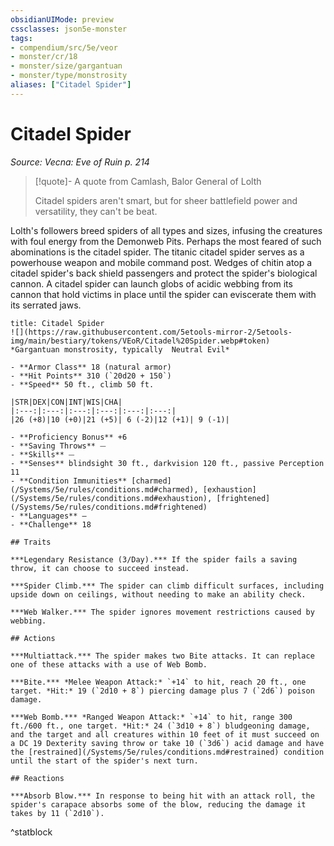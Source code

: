 ```yaml
---
obsidianUIMode: preview
cssclasses: json5e-monster
tags:
- compendium/src/5e/veor
- monster/cr/18
- monster/size/gargantuan
- monster/type/monstrosity
aliases: ["Citadel Spider"]
---
```

# Citadel Spider
*Source: Vecna: Eve of Ruin p. 214*  

> [!quote]- A quote from Camlash, Balor General of Lolth  
> 
> Citadel spiders aren't smart, but for sheer battlefield power and versatility, they can't be beat.

Lolth's followers breed spiders of all types and sizes, infusing the creatures with foul energy from the Demonweb Pits. Perhaps the most feared of such abominations is the citadel spider. The titanic citadel spider serves as a powerhouse weapon and mobile command post. Wedges of chitin atop a citadel spider's back shield passengers and protect the spider's biological cannon. A citadel spider can launch globs of acidic webbing from its cannon that hold victims in place until the spider can eviscerate them with its serrated jaws.

```ad-statblock
title: Citadel Spider
![](https://raw.githubusercontent.com/5etools-mirror-2/5etools-img/main/bestiary/tokens/VEoR/Citadel%20Spider.webp#token)
*Gargantuan monstrosity, typically  Neutral Evil*

- **Armor Class** 18 (natural armor)
- **Hit Points** 310 (`20d20 + 150`)
- **Speed** 50 ft., climb 50 ft.

|STR|DEX|CON|INT|WIS|CHA|
|:---:|:---:|:---:|:---:|:---:|:---:|
|26 (+8)|10 (+0)|21 (+5)| 6 (-2)|12 (+1)| 9 (-1)|

- **Proficiency Bonus** +6
- **Saving Throws** ⏤
- **Skills** ⏤
- **Senses** blindsight 30 ft., darkvision 120 ft., passive Perception 11
- **Condition Immunities** [charmed](/Systems/5e/rules/conditions.md#charmed), [exhaustion](/Systems/5e/rules/conditions.md#exhaustion), [frightened](/Systems/5e/rules/conditions.md#frightened)
- **Languages** —
- **Challenge** 18

## Traits

***Legendary Resistance (3/Day).*** If the spider fails a saving throw, it can choose to succeed instead.

***Spider Climb.*** The spider can climb difficult surfaces, including upside down on ceilings, without needing to make an ability check.

***Web Walker.*** The spider ignores movement restrictions caused by webbing.

## Actions

***Multiattack.*** The spider makes two Bite attacks. It can replace one of these attacks with a use of Web Bomb.

***Bite.*** *Melee Weapon Attack:* `+14` to hit, reach 20 ft., one target. *Hit:* 19 (`2d10 + 8`) piercing damage plus 7 (`2d6`) poison damage.

***Web Bomb.*** *Ranged Weapon Attack:* `+14` to hit, range 300 ft./600 ft., one target. *Hit:* 24 (`3d10 + 8`) bludgeoning damage, and the target and all creatures within 10 feet of it must succeed on a DC 19 Dexterity saving throw or take 10 (`3d6`) acid damage and have the [restrained](/Systems/5e/rules/conditions.md#restrained) condition until the start of the spider's next turn.

## Reactions

***Absorb Blow.*** In response to being hit with an attack roll, the spider's carapace absorbs some of the blow, reducing the damage it takes by 11 (`2d10`).
```
^statblock